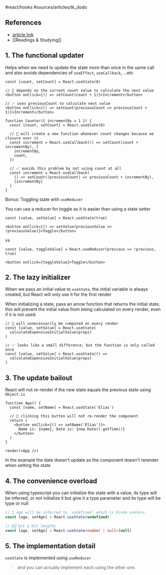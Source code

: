 #react/hooks #sources/articles/tk_dodo

## References

- [article link](https://tkdodo.eu/blog/things-to-know-about-use-state)
- [[Readings & Studying]]

## 1. The functional updater

Helps when we need to update the state more than once in the same call and also avoids dependencies of `useEffect`, `useCallback`, …etc  

```tsx
const [count, setCount] = React.useState(0)

// 🚨 depends on the current count value to calculate the next value
<button onClick={() => setCount(count + 1)}>Increment</button>

// ✅ uses previousCount to calculate next value
<button onClick={() => setCount(previousCount => previousCount + 1)}>Increment</button>
```

```tsx
function Counter({ incrementBy = 1 }) {
  const [count, setCount] = React.useState(0)

  // 🚨 will create a new function whenever count changes because we closure over it
  const increment = React.useCallback(() => setCount(count + incrementBy), [
    incrementBy,
    count,
  ])

  // ✅ avoids this problem by not using count at all
  const increment = React.useCallback(
    () => setCount((previousCount) => previousCount + incrementBy),
    [incrementBy]
  )
}
```

Bonus: Toggling state with `useReducer`  

You can use a reducer for toggle as it is easier than using a state setter  

```tsx
const [value, setValue] = React.useState(true)  

<button onClick={() => setValue(previousValue => !previousValue)}>Toggle</button>  
```

vs

```tsx
const [value, toggleValue] = React.useReducer(previous => !previous, true)  

<button onClick={toggleValue}>Toggle</button>  
```

## 2. The lazy initializer

When we pass an initial value to `useState`, the initial variable is always created, but React will only use it for the first render  

When initializing a state, pass an arrow function that returns the initial state, this will prevent the initial value from being calculated on every render, even if it is not used.  

```tsx
// 🚨 will unnecessarily be computed on every render
const [value, setValue] = React.useState(
  calculateExpensiveInitialValue(props)
)

// ✅ looks like a small difference, but the function is only called once
const [value, setValue] = React.useState(() =>
  calculateExpensiveInitialValue(props)
)
```

## 3. The update bailout

React will not re-render if the new state equals the previous state using `Object.is`  

```tsx
function App() {
  const [name, setName] = React.useState('Elias')

  // 🤯 clicking this button will not re-render the component
  return (
    <button onClick={() => setName('Elias')}>
      Name is: {name}, Date is: {new Date().getTime()}
    </button>
  )
}

render(<App />)
```

In the example the date doesn't update as the component doesn't rerender when setting the state  

## 4. The convenience overload

When using typescript you can initialize the state with a value, its type will be inferred, or not initialize it but give it a type parameter and its type will be type or null  

```ts
// 🚨 age will be inferred to `undefined` which is kinda useless
const [age, setAge] = React.useState(undefined)

// 🆗 but a bit lengthy
const [age, setAge] = React.useState<number | null>(null)
```

## 5. The implementation detail

`useState` is implemented using `useReducer`

> and you can actually implement each using the other one.
